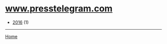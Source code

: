 # www.presstelegram.com

  * [2016](./www-presstelegram-com-2016.md) (1)

----

[Home](../index.md)
